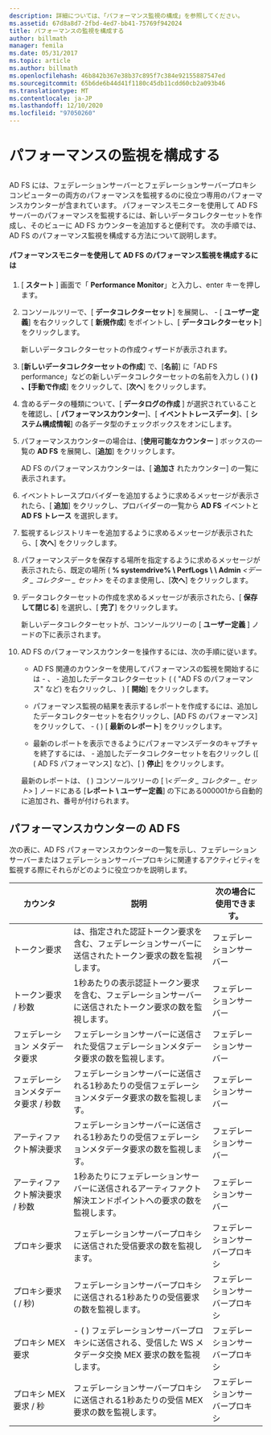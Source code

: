 ```yaml
---
description: 詳細については、「パフォーマンス監視の構成」を参照してください。
ms.assetid: 67d8a8d7-2fbd-4ed7-bb41-75769f942024
title: パフォーマンスの監視を構成する
author: billmath
manager: femila
ms.date: 05/31/2017
ms.topic: article
ms.author: billmath
ms.openlocfilehash: 46b842b367e38b37c895f7c384e92155887547ed
ms.sourcegitcommit: 65b6de6b44d41f1180c45db11cdd60cb2a093b46
ms.translationtype: MT
ms.contentlocale: ja-JP
ms.lasthandoff: 12/10/2020
ms.locfileid: "97050260"
---
```

# <a name="configure-performance-monitoring"></a>パフォーマンスの監視を構成する

## <a name="bkmk_ConfigurePerfMon"></a>
AD FS には、フェデレーションサーバーとフェデレーションサーバープロキシコンピューターの両方のパフォーマンスを監視するのに役立つ専用のパフォーマンスカウンターが含まれています。 パフォーマンスモニターを使用して AD FS サーバーのパフォーマンスを監視するには、新しいデータコレクターセットを作成し、そのビューに AD FS カウンターを追加すると便利です。 次の手順では、AD FS のパフォーマンス監視を構成する方法について説明します。

#### <a name="to-configure-performance-monitoring-for-ad-fs-using-performance-monitor"></a>パフォーマンスモニターを使用して AD FS のパフォーマンス監視を構成するには

1. [ **スタート** ] 画面で「 **Performance Monitor**」と入力し、enter キーを押します。

2. コンソールツリーで、[ **データコレクターセット**] を展開し、 \- [ **ユーザー定義**] を右クリックして [ **新規作成**] をポイントし、[ **データコレクターセット**] をクリックします。

   新しいデータコレクターセットの作成ウィザードが表示されます。

3. [**新しいデータコレクターセットの作成**] で、[**名前**] に「AD FS performance」などの新しいデータコレクターセットの名前を入力し \( \) **\( \) 、[手動で作成**] をクリックして、[**次へ**] をクリックします。

4. 含めるデータの種類について、[ **データログの作成** ] が選択されていることを確認し、[ **パフォーマンスカウンター**]、[ **イベントトレースデータ**]、[ **システム構成情報**] の各データ型のチェックボックスをオンにします。

5. パフォーマンスカウンターの場合は、[**使用可能なカウンター** ] ボックスの一覧の **AD FS** を展開し、[**追加**] をクリックします。

   AD FS のパフォーマンスカウンターは、[ **追加さ** れたカウンター] の一覧に表示されます。

6. イベントトレースプロバイダーを追加するように求めるメッセージが表示されたら、[ **追加**] をクリックし、プロバイダーの一覧から **AD FS** イベントと **AD FS トレース** を選択します。

7. 監視するレジストリキーを追加するように求めるメッセージが表示されたら、[ **次へ**] をクリックします。

8. パフォーマンスデータを保存する場所を指定するように求めるメッセージが表示されたら、既定の場所 \( **% systemdrive% \\ PerfLogs \\ \\ Admin** _<データ \_ コレクター \_ セット>_ をそのまま使用し、[**次へ**] をクリックします。

9. データコレクターセットの作成を求めるメッセージが表示されたら、[ **保存して閉じる**] を選択し、[ **完了**] をクリックします。

    新しいデータコレクターセットが、コンソールツリーの [ **ユーザー定義** ] ノードの下に表示されます。

10. AD FS のパフォーマンスカウンターを操作するには、次の手順に従います。

    -   AD FS 関連のカウンターを使用してパフォーマンスの監視を開始するには \- 、 \- 追加したデータコレクターセット ( \( "AD FS のパフォーマンス" など) を右クリックし、 \) [ **開始**] をクリックします。

    -   パフォーマンス監視の結果を表示するレポートを作成するには、追加したデータコレクターセットを右クリックし、[AD FS のパフォーマンス] をクリックして、 \- \( \) [ **最新のレポート**] をクリックします。

    -   最新のレポートを表示できるようにパフォーマンスデータのキャプチャを終了するには、 \- 追加したデータコレクターセットを右クリックし ([ \( AD FS パフォーマンス] など)、[ \) **停止**] をクリックします。

    最新のレポートは、 \( \) コンソールツリーの [<em> \\<データ \_ コレクター \_ セット></em> ] ノードにある [**レポート \\ ユーザー定義**] の下にある000001から自動的に追加され、番号が付けられます。

## <a name="ad-fs-performance-counters"></a>パフォーマンスカウンターの AD FS
次の表に、AD FS パフォーマンスカウンターの一覧を示し、フェデレーションサーバーまたはフェデレーションサーバープロキシに関連するアクティビティを監視する際にそれらがどのように役立つかを説明します。

|カウンタ|説明|次の場合に使用できます。
|-----------|---------------|-------------------
|トークン要求|は、指定された認証トークン要求を含む、フェデレーションサーバーに送信されたトークン要求の数を監視します。|フェデレーションサーバー
|トークン要求 \/ 秒数|1秒あたりの表示認証トークン要求を含む、フェデレーションサーバーに送信されたトークン要求の数を監視します。|フェデレーションサーバー
|フェデレーション メタデータ要求|フェデレーションサーバーに送信された受信フェデレーションメタデータ要求の数を監視します。|フェデレーションサーバー
|フェデレーションメタデータ要求 \/ 秒数|フェデレーションサーバーに送信される1秒あたりの受信フェデレーションメタデータ要求の数を監視します。|フェデレーションサーバー
|アーティファクト解決要求|フェデレーションサーバーに送信される1秒あたりの受信フェデレーションメタデータ要求の数を監視します。|フェデレーションサーバー
|アーティファクト解決要求 \/ 秒数|1秒あたりにフェデレーションサーバーに送信されるアーティファクト解決エンドポイントへの要求の数を監視します。|フェデレーションサーバー
|プロキシ要求|フェデレーションサーバープロキシに送信された受信要求の数を監視します。|フェデレーションサーバープロキシ
|プロキシ要求 ( \/ 秒)|フェデレーションサーバープロキシに送信される1秒あたりの受信要求の数を監視します。|フェデレーションサーバープロキシ
|プロキシ MEX 要求|\- \( \) フェデレーションサーバープロキシに送信される、受信した WS メタデータ交換 MEX 要求の数を監視します。|フェデレーションサーバープロキシ
|プロキシ MEX 要求 \/ 秒|フェデレーションサーバープロキシに送信される1秒あたりの受信 MEX 要求の数を監視します。|フェデレーションサーバープロキシ


